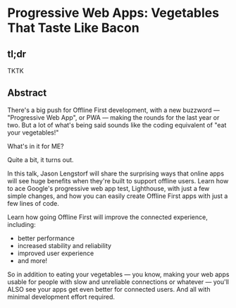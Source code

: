 # Progressive Web Apps: Vegetables That Taste Like Bacon

## tl;dr

TKTK

## Abstract

There's a big push for Offline First development, with a new buzzword — "Progressive Web App", or PWA — making the rounds for the last year or two. But a lot of what's being said sounds like the coding equivalent of "eat your vegetables!"

What's in it for ME?

Quite a bit, it turns out.

In this talk, Jason Lengstorf will share the surprising ways that online apps will see huge benefits when they're built to support offline users. Learn how to ace Google's progressive web app test, Lighthouse, with just a few simple changes, and how you can easily create Offline First apps with just a few lines of code.

Learn how going Offline First will improve the connected experience, including:

- better performance
- increased stability and reliability
- improved user experience
- and more!

So in addition to eating your vegetables — you know, making your web apps usable for people with slow and unreliable connections or whatever — you'll ALSO see your apps get even better for connected users. And all with minimal development effort required.
